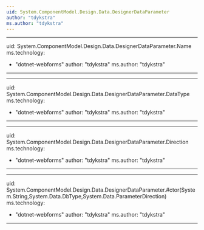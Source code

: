 ```yaml
---
uid: System.ComponentModel.Design.Data.DesignerDataParameter
author: "tdykstra"
ms.author: "tdykstra"
---
```


---
uid: System.ComponentModel.Design.Data.DesignerDataParameter.Name
ms.technology: 
  - "dotnet-webforms"
author: "tdykstra"
ms.author: "tdykstra"
---

---
uid: System.ComponentModel.Design.Data.DesignerDataParameter.DataType
ms.technology: 
  - "dotnet-webforms"
author: "tdykstra"
ms.author: "tdykstra"
---

---
uid: System.ComponentModel.Design.Data.DesignerDataParameter.Direction
ms.technology: 
  - "dotnet-webforms"
author: "tdykstra"
ms.author: "tdykstra"
---

---
uid: System.ComponentModel.Design.Data.DesignerDataParameter.#ctor(System.String,System.Data.DbType,System.Data.ParameterDirection)
ms.technology: 
  - "dotnet-webforms"
author: "tdykstra"
ms.author: "tdykstra"
---
